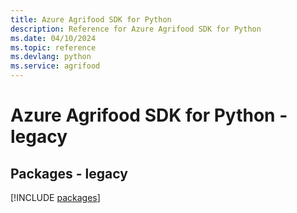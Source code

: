 ```yaml
---
title: Azure Agrifood SDK for Python
description: Reference for Azure Agrifood SDK for Python
ms.date: 04/10/2024
ms.topic: reference
ms.devlang: python
ms.service: agrifood
---
```

# Azure Agrifood SDK for Python - legacy
## Packages - legacy
[!INCLUDE [packages](agrifood-index.md)]